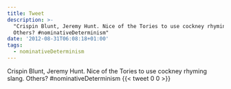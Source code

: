 ```yaml
---
title: Tweet
description: >-
  "Crispin Blunt, Jeremy Hunt. Nice of the Tories to use cockney rhyming slang.
  Others? #nominativeDeterminism"
date: '2012-08-31T06:08:18+01:00'
tags:
  - nominativeDeterminism
---
```

Crispin Blunt, Jeremy Hunt. Nice of the Tories to use cockney rhyming slang. Others? #nominativeDeterminism
      {{< tweet 0 0 >}}
    
